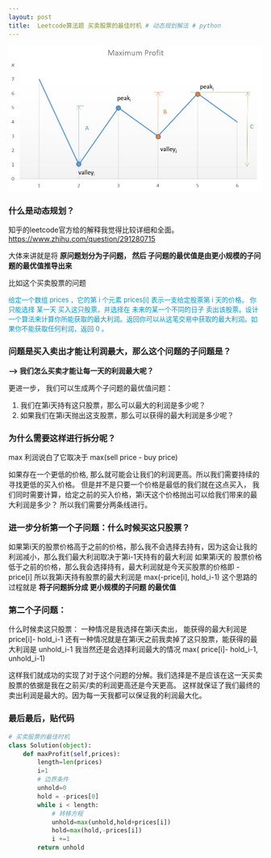 ```yaml
---
layout: post
title:  Leetcode算法题 买卖股票的最佳时机 # 动态规划解法 # python
---
```

![piture](/images/maxprofit.png)

### 什么是动态规划？
知乎的leetcode官方给的解释我觉得比较详细和全面。  <https://www.zhihu.com/question/291280715>    

大体来讲就是将 **原问题划分为子问题， 然后 子问题的最优值是由更小规模的子问题的最优值推导出来**

比如这个买卖股票的问题

<font size =2 color=#0099CC >给定一个数组 prices ，它的第 i 个元素 prices[i] 表示一支给定股票第 i 天的价格。 你只能选择 某一天 买入这只股票，并选择在 未来的某一个不同的日子 卖出该股票。设计一个算法来计算你所能获取的最大利润。返回你可以从这笔交易中获取的最大利润。如果你不能获取任何利润，返回 0 。</font>

### 问题是买入卖出才能让利润最大，那么这个问题的子问题是？

**--> 我们怎么买卖才能让每一天的利润最大呢？** 

更进一步， 我们可以生成两个子问题的最优值问题：
1. 我们在第i天持有这只股票，那么可以最大的利润是多少呢？
2. 如果我们在第i天抛出这支股票，那么可以获得的最大利润是多少呢？

### 为什么需要这样进行拆分呢？

max 利润说白了它取决于 max(sell price - buy price)

如果存在一个更低的价格, 那么就可能会让我们的利润更高。所以我们需要持续的寻找更低的买入价格。
但是并不是只要一个价格是最低的我们就在这点买入，
我们同时需要计算，给定之前的买入价格，第i天这个价格抛出可以给我们带来的最大利润是多少？
所以我们需要分两条线进行。


### 进一步分析第一个子问题：什么时候买这只股票？ 
如果第i天的股票价格高于之前的价格，那么我不会选择去持有，因为这会让我的利润减小，那么我们最大利润取决于第i-1天持有的最大利润 
如果第i天的 股票价格低于之前的价格，那么我会选择持有，最大利润就是今天买股票的价格即  -price[i]
所以我第i天持有股票的最大利润是 max(-price[i], hold_i-1)
这个思路的过程就是 **将子问题拆分成 更小规模的子问题 的最优值**

### 第二个子问题：
什么时候卖这只股票：
一种情况是我选择在第i天卖出， 能获得的最大利润是 price[i]- hold_i-1
还有一种情况就是在第i天之前我卖掉了这只股票，能获得的最大利润是 unhold_i-1
我当然还是会选择利润最大的情况 max( price[i]- hold_i-1, unhold_i-1)

这样我们就成功的实现了对于这个问题的分解。我们选择是不是应该在这一天买卖股票的依据是我在之前买/卖的利润更高还是今天更高。 
这样就保证了我们最终的卖出利润是最大的。因为每一天我都可以保证我的利润最大化。



### 最后最后，贴代码
``` python 
# 买卖股票的最佳时机
class Solution(object):
    def maxProfit(self,prices):
        length=len(prices)
        i=1
        # 边界条件
        unhold=0
        hold = -prices[0]
        while i < length:
            # 转移方程
            unhold=max(unhold,hold+prices[i])
            hold=max(hold,-prices[i])
            i +=1 
        return unhold
```









